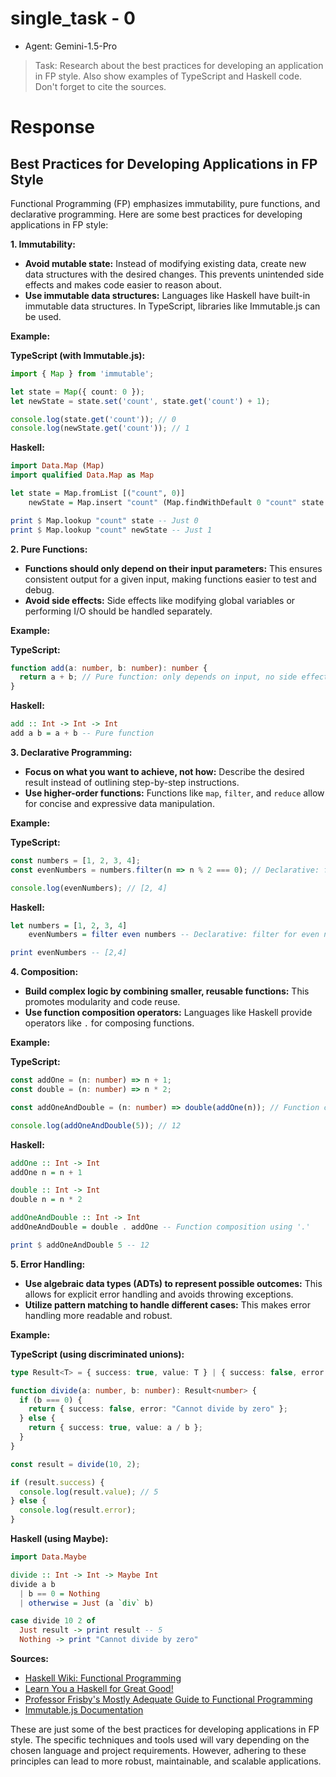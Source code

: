 
# single_task - 0

- Agent: Gemini-1.5-Pro

> Task: Research about the best practices for developing an application in FP style. Also show examples of TypeScript and Haskell code. Don't forget to cite the sources.

# Response

## Best Practices for Developing Applications in FP Style

Functional Programming (FP) emphasizes immutability, pure functions, and declarative programming. Here are some best practices for developing applications in FP style:

**1. Immutability:**

* **Avoid mutable state:** Instead of modifying existing data, create new data structures with the desired changes. This prevents unintended side effects and makes code easier to reason about.
* **Use immutable data structures:** Languages like Haskell have built-in immutable data structures. In TypeScript, libraries like Immutable.js can be used.

**Example:**

**TypeScript (with Immutable.js):**

```typescript
import { Map } from 'immutable';

let state = Map({ count: 0 });
let newState = state.set('count', state.get('count') + 1);

console.log(state.get('count')); // 0
console.log(newState.get('count')); // 1
```

**Haskell:**

```haskell
import Data.Map (Map)
import qualified Data.Map as Map

let state = Map.fromList [("count", 0)]
    newState = Map.insert "count" (Map.findWithDefault 0 "count" state + 1) state

print $ Map.lookup "count" state -- Just 0
print $ Map.lookup "count" newState -- Just 1
```

**2. Pure Functions:**

* **Functions should only depend on their input parameters:** This ensures consistent output for a given input, making functions easier to test and debug.
* **Avoid side effects:** Side effects like modifying global variables or performing I/O should be handled separately.

**Example:**

**TypeScript:**

```typescript
function add(a: number, b: number): number {
  return a + b; // Pure function: only depends on input, no side effects
}
```

**Haskell:**

```haskell
add :: Int -> Int -> Int
add a b = a + b -- Pure function
```

**3. Declarative Programming:**

* **Focus on what you want to achieve, not how:** Describe the desired result instead of outlining step-by-step instructions.
* **Use higher-order functions:** Functions like `map`, `filter`, and `reduce` allow for concise and expressive data manipulation.

**Example:**

**TypeScript:**

```typescript
const numbers = [1, 2, 3, 4];
const evenNumbers = numbers.filter(n => n % 2 === 0); // Declarative: filter for even numbers

console.log(evenNumbers); // [2, 4]
```

**Haskell:**

```haskell
let numbers = [1, 2, 3, 4]
    evenNumbers = filter even numbers -- Declarative: filter for even numbers

print evenNumbers -- [2,4]
```

**4. Composition:**

* **Build complex logic by combining smaller, reusable functions:** This promotes modularity and code reuse.
* **Use function composition operators:** Languages like Haskell provide operators like `.` for composing functions.

**Example:**

**TypeScript:**

```typescript
const addOne = (n: number) => n + 1;
const double = (n: number) => n * 2;

const addOneAndDouble = (n: number) => double(addOne(n)); // Function composition

console.log(addOneAndDouble(5)); // 12
```

**Haskell:**

```haskell
addOne :: Int -> Int
addOne n = n + 1

double :: Int -> Int
double n = n * 2

addOneAndDouble :: Int -> Int
addOneAndDouble = double . addOne -- Function composition using '.'

print $ addOneAndDouble 5 -- 12
```

**5. Error Handling:**

* **Use algebraic data types (ADTs) to represent possible outcomes:** This allows for explicit error handling and avoids throwing exceptions.
* **Utilize pattern matching to handle different cases:** This makes error handling more readable and robust.

**Example:**

**TypeScript (using discriminated unions):**

```typescript
type Result<T> = { success: true, value: T } | { success: false, error: string };

function divide(a: number, b: number): Result<number> {
  if (b === 0) {
    return { success: false, error: "Cannot divide by zero" };
  } else {
    return { success: true, value: a / b };
  }
}

const result = divide(10, 2);

if (result.success) {
  console.log(result.value); // 5
} else {
  console.log(result.error);
}
```

**Haskell (using Maybe):**

```haskell
import Data.Maybe

divide :: Int -> Int -> Maybe Int
divide a b
  | b == 0 = Nothing
  | otherwise = Just (a `div` b)

case divide 10 2 of
  Just result -> print result -- 5
  Nothing -> print "Cannot divide by zero"
```

**Sources:**

* [Haskell Wiki: Functional Programming](https://wiki.haskell.org/Functional_programming)
* [Learn You a Haskell for Great Good!](http://learnyouahaskell.com/)
* [Professor Frisby's Mostly Adequate Guide to Functional Programming](https://mostly-adequate.gitbook.io/mostly-adequate-guide/)
* [Immutable.js Documentation](https://immutable-js.github.io/immutable-js/)

These are just some of the best practices for developing applications in FP style. The specific techniques and tools used will vary depending on the chosen language and project requirements. However, adhering to these principles can lead to more robust, maintainable, and scalable applications.

